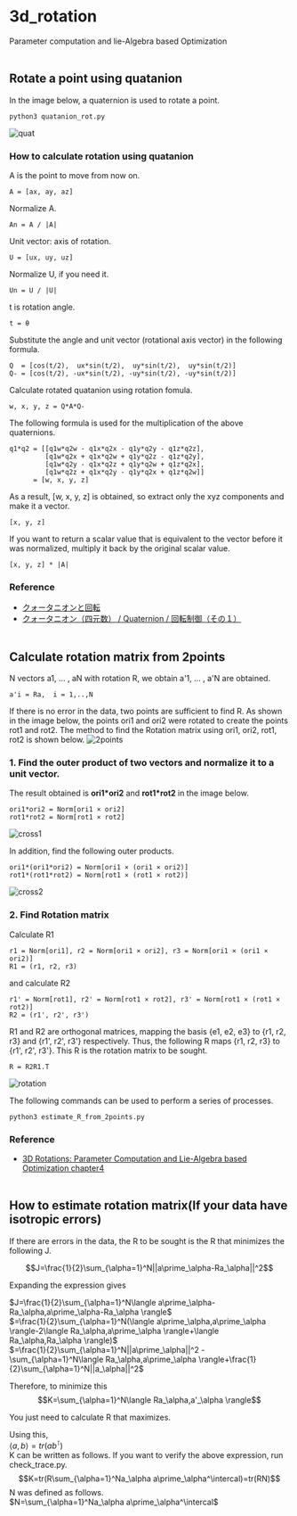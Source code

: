 # 3d_rotation
Parameter computation and lie-Algebra based Optimization
<br></br>

## **Rotate a point using quatanion**
In the image below, a quaternion is used to rotate a point.
```
python3 quatanion_rot.py
```
![quat](https://user-images.githubusercontent.com/51109408/217398841-5b6292c4-bba3-47a5-b3bf-a4f1763dae33.png)

### **How to calculate rotation using quatanion**
A is the point to move from now on.
```
A = [ax, ay, az]
```
Normalize A.
```
An = A / |A|
```
Unit vector: axis of rotation.
```
U = [ux, uy, uz]
```
Normalize U, if you need it.
```
Un = U / |U|
```
t is rotation angle.
```
t = θ
```
Substitute the angle and unit vector (rotational axis vector) in the following formula.
```
Q  = [cos(t/2),  ux*sin(t/2),  uy*sin(t/2),  uy*sin(t/2)]
Q- = [cos(t/2), -ux*sin(t/2), -uy*sin(t/2), -uy*sin(t/2)]
```
Calculate rotated quatanion using rotation fomula.
```
w, x, y, z = Q*A*Q-
```
The following formula is used for the multiplication of the above quaternions.
```
q1*q2 = [[q1w*q2w - q1x*q2x - q1y*q2y - q1z*q2z],
         [q1w*q2x + q1x*q2w + q1y*q2z - q1z*q2y],
         [q1w*q2y - q1x*q2z + q1y*q2w + q1z*q2x],
         [q1w*q2z + q1x*q2y - q1y*q2x + q1z*q2w]]
      = [w, x, y, z]
```
As a result, [w, x, y, z] is obtained, so extract only the xyz components and make it a vector.
```
[x, y, z]
```
If you want to return a scalar value that is equivalent to the vector before it was normalized, multiply it back by the original scalar value.
```
[x, y, z] * |A|
```

### **Reference**
- [クォータニオンと回転](https://www.f-sp.com/entry/2017/06/30/221124)
- [クォータニオン（四元数） / Quaternion / 回転制御（その１）](https://cnc-selfbuild.blogspot.com/2019/12/quaternion.html)
<br></br>

## **Calculate rotation matrix from 2points**
N vectors a1, ... , aN with rotation R, we obtain a'1, ... , a'N are obtained.
```
a'i = Ra,  i = 1,..,N
```
If there is no error in the data, two points are sufficient to find R.
As shown in the image below, the points ori1 and ori2 were rotated to create the points rot1 and rot2.
The method to find the Rotation matrix using ori1, ori2, rot1, rot2 is shown below.
![2points](https://user-images.githubusercontent.com/51109408/219936063-36f9c3e8-33e4-4bef-b346-2d2d0dc63718.png)

### **1. Find the outer product of two vectors and normalize it to a unit vector.**
The result obtained is **ori1*ori2** and **rot1*rot2** in the image below.
```
ori1*ori2 = Norm[ori1 × ori2]
rot1*rot2 = Norm[rot1 × rot2]
```
![cross1](https://user-images.githubusercontent.com/51109408/219935927-b02e5d3f-beaf-4cee-9b37-2f1ba2887dfc.png)

In addition, find the following outer products.
```
ori1*(ori1*ori2) = Norm[ori1 × (ori1 × ori2)]
rot1*(rot1*rot2) = Norm[rot1 × (rot1 × rot2)]
```
![cross2](https://user-images.githubusercontent.com/51109408/219935958-4d7a3b9f-181e-4259-a4d7-b3ddea1c474e.png)

### **2. Find Rotation matrix**
Calculate R1
```
r1 = Norm[ori1], r2 = Norm[ori1 × ori2], r3 = Norm[ori1 × (ori1 × ori2)]
R1 = (r1, r2, r3)
```
and calculate R2
```
r1' = Norm[rot1], r2' = Norm[rot1 × rot2], r3' = Norm[rot1 × (rot1 × rot2)]
R2 = (r1', r2', r3')
```
R1 and R2 are orthogonal matrices, mapping the basis {e1, e2, e3} to {r1, r2, r3} and {r1', r2', r3'} respectively. Thus, the following R maps {r1, r2, r3} to {r1', r2', r3'}. This R is the rotation matrix to be sought.
```
R = R2R1.T
```
![rotation](https://user-images.githubusercontent.com/51109408/219936558-c39616fb-4dce-4c67-b869-7897b2b04226.png)

The following commands can be used to perform a series of processes.
```
python3 estimate_R_from_2points.py
```

### **Reference**
- [3D Rotations: Parameter Computation and Lie-Algebra based Optimization chapter4](https://www.amazon.co.jp/3%E6%AC%A1%E5%85%83%E5%9B%9E%E8%BB%A2-%E3%83%91%E3%83%A9%E3%83%A1%E3%83%BC%E3%82%BF%E8%A8%88%E7%AE%97%E3%81%A8%E3%83%AA%E3%83%BC%E4%BB%A3%E6%95%B0%E3%81%AB%E3%82%88%E3%82%8B%E6%9C%80%E9%81%A9%E5%8C%96-%E9%87%91%E8%B0%B7-%E5%81%A5%E4%B8%80/dp/4320113829)
<br></br>


## **How to estimate rotation matrix(If your data have isotropic errors)**
If there are errors in the data, the R to be sought is the R that minimizes the following J.

$$J=\frac{1}{2}\sum_{\alpha=1}^N||a\prime_\alpha-Ra_\alpha||^2$$

Expanding the expression gives  

$J=\frac{1}{2}\sum_{\alpha=1}^N\langle a\prime_\alpha-Ra_\alpha,a\prime_\alpha-Ra_\alpha \rangle$  
$=\frac{1}{2}\sum_{\alpha=1}^N(\langle a\prime_\alpha,a\prime_\alpha \rangle-2\langle Ra_\alpha,a\prime_\alpha \rangle+\langle Ra_\alpha,Ra_\alpha \rangle)$  
$=\frac{1}{2}\sum_{\alpha=1}^N||a\prime_\alpha||^2 -\sum_{\alpha=1}^N\langle Ra_\alpha,a\prime_\alpha \rangle+\frac{1}{2}\sum_{\alpha=1}^N||a_\alpha||^2$

Therefore, to minimize this  
$$K=\sum_{\alpha=1}^N\langle Ra_\alpha,a'_\alpha \rangle$$

You just need to calculate R that maximizes.

Using this,  
$\langle a,b \rangle=tr(ab^\intercal)$  
K can be written as follows. If you want to verify the above expression, run check_trace.py.  
$$K=tr(R\sum_{\alpha=1}^Na_\alpha a\prime_\alpha^\intercal)=tr(RN)$$
N was defined as follows.  
$N=\sum_{\alpha=1}^Na_\alpha a\prime_\alpha^\intercal$
